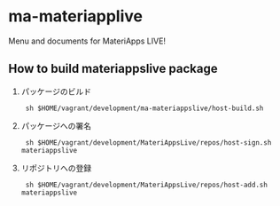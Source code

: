 ma-materiapplive
==================

Menu and documents for MateriApps LIVE!

## How to build materiappslive package

1. パッケージのビルド

        sh $HOME/vagrant/development/ma-materiappslive/host-build.sh

2. パッケージへの署名

        sh $HOME/vagrant/development/MateriAppsLive/repos/host-sign.sh materiappslive

3. リポジトリへの登録

        sh $HOME/vagrant/development/MateriAppsLive/repos/host-add.sh materiappslive 
